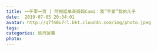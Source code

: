```yaml
---
title: 一千零一页 | 阿根廷单亲妈妈Cami：我“不爱”我的儿子
date:  2019-07-05 20:34:01
avatar: http://q7fm0u7rl.bkt.clouddn.com/img/photo.jpeg
tags: 
categories: 旅行故事
photo: 
---
```


